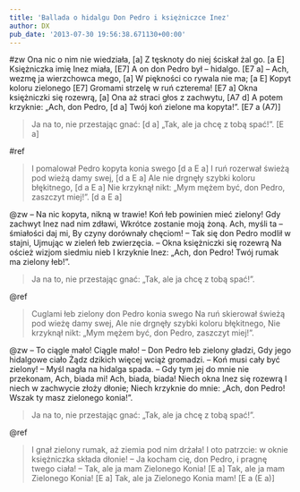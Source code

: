 ```yaml
---
title: 'Ballada o hidalgu Don Pedro i księżniczce Inez'
author: DX
pub_date: '2013-07-30 19:56:38.671130+00:00'
---
```


#zw
Ona nic o nim nie wiedziała, [a]
Z tęsknoty do niej ściskał żal go. [a E]
Księżniczka imię Inez miała, [E7]
A on don Pedro był – hidalgo. [E7 a]
– Ach, wezmę ja wierzchowca mego, [a]
W piękności co rywala nie ma; [a E]
Kopyt koloru zielonego [E7]
Gromami strzelę w ruń czterema! [E7 a]
Okna księżniczki się rozewrą, [a]
Ona aż straci głos z zachwytu, [A7 d]
A potem krzyknie: „Ach, don Pedro, [d a]
Twój koń zielone ma kopyta!”. [E7 a (A7)]
>Ja na to, nie przestając gnać: [d a]
>„Tak, ale ja chcę z tobą spać!”. [E a]

#ref
>I pomalował Pedro kopyta konia swego [d a E a]
>I ruń rozerwał świeżą pod wieżą damy swej, [d a E a]
>Ale nie drgnęły szybki koloru błękitnego, [d a E a]
>Nie krzyknął nikt: „Mym mężem być, don Pedro, zaszczyt miej!”. [d a E a]

@zw
– Na nic kopyta, nikną w trawie!
Koń łeb powinien mieć zielony!
Gdy zachwyt Inez nad nim zdławi,
Wkrótce zostanie moją żoną.
Ach, myśli ta – śmiałości daj mi,
By czyny dorównały chęciom! –
Tak się don Pedro modlił w stajni,
Ujmując w zieleń łeb zwierzęcia.
– Okna księżniczki się rozewrą
Na oścież wizjom siedmiu nieb
I krzyknie Inez: „Ach, don Pedro!
Twój rumak ma zielony łeb!”.
>Ja na to, nie przestając gnać:
>„Tak, ale ja chcę z tobą spać!”.

@ref
>Cuglami łeb zielony don Pedro konia swego
>Na ruń skierował świeżą pod wieżę damy swej,
>Ale nie drgnęły szybki koloru błękitnego,
>Nie krzyknął nikt: „Mym mężem być, don Pedro, zaszczyt miej!”.

@zw
– To ciągle mało! Ciągle mało! –
Don Pedro łeb zielony gładzi,
Gdy jego hidalgowe ciało
Żądz dzikich więcej wciąż gromadzi.
– Koń musi cały być zielony! –
Myśl nagła na hidalga spada. –
Gdy tym jej do mnie nie przekonam,
Ach, biada mi! Ach, biada, biada!
Niech okna Inez się rozewrą
I niech w zachwycie złoży dłonie;
Niech krzyknie do mnie: „Ach, don Pedro!
Wszak ty masz zielonego konia!”.
>Ja na to, nie przestając gnać:
>„Tak, ale ja chcę z tobą spać!”.

@ref
>I gnał zielony rumak, aż ziemia pod nim drżała!
>I oto patrzcie: w oknie księżniczka składa dłonie!
>– Ja kocham cię, don Pedro, i pragnę twego ciała!
>– Tak, ale ja mam Zielonego Konia! [E a]
>Tak, ale ja mam Zielonego Konia! [E a]
>Tak, ale ja Zielonego Konia mam! [E a (E a)]
